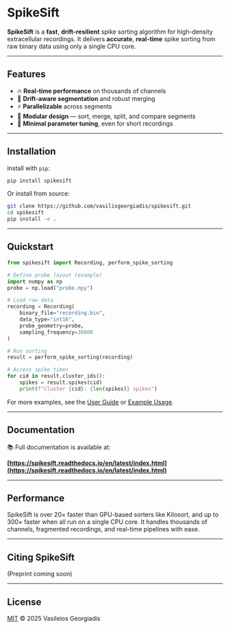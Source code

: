 # SpikeSift

**SpikeSift** is a **fast**, **drift-resilient** spike sorting algorithm for high-density extracellular recordings.
It delivers **accurate**, **real-time** spike sorting from raw binary data using only a single CPU core.

---

## Features

- 🔥 **Real-time performance** on thousands of channels
- 🧠 **Drift-aware segmentation** and robust merging 
- ⚡ **Parallelizable** across segments  
- 🧩 **Modular design** — sort, merge, split, and compare segments 
- 🎯 **Minimal parameter tuning**, even for short recordings

---

## Installation

Install with `pip`:

```bash
pip install spikesift
```

Or install from source:

```bash
git clone https://github.com/vasilisgeorgiadis/spikesift.git
cd spikesift
pip install -e .
```

---

## Quickstart

```python
from spikesift import Recording, perform_spike_sorting

# Define probe layout (example)
import numpy as np
probe = np.load("probe.npy")

# Load raw data
recording = Recording(
    binary_file="recording.bin",
    data_type="int16",
    probe_geometry=probe,
    sampling_frequency=30000
)

# Run sorting
result = perform_spike_sorting(recording)

# Access spike times
for cid in result.cluster_ids():
    spikes = result.spikes(cid)
    print(f"Cluster {cid}: {len(spikes)} spikes")
```

For more examples, see the [User Guide](https://spikesift.readthedocs.io/en/latest/user_guide.html) or [Example Usage](https://spikesift.readthedocs.io/en/latest/example_usage.html).

---

## Documentation

📚 Full documentation is available at:

**[https://spikesift.readthedocs.io/en/latest/index.html](https://spikesift.readthedocs.io/en/latest/index.html)**

---

## Performance

SpikeSift is over 20× faster than GPU-based sorters like Kilosort, and up to 300× faster when all run on a single CPU core.
It handles thousands of channels, fragmented recordings, and real-time pipelines with ease.

---

## Citing SpikeSift

(Preprint coming soon)

---

## License

[MIT](LICENSE) © 2025 Vasileios Georgiadis
